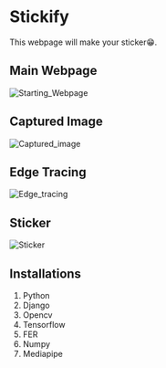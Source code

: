 # Stickify

This webpage will make your sticker😁.

## Main Webpage

![Starting_Webpage](https://github.com/garvitchaudhary9/Stickify/blob/master/Website_Page1.jpeg)

## Captured Image

![Captured_image](https://github.com/garvitchaudhary9/Stickify/blob/master/Captured_Image.jpeg)

## Edge Tracing

![Edge_tracing](https://github.com/garvitchaudhary9/Stickify/blob/master/Edge_Drawing.jpeg)

## Sticker

![Sticker](https://github.com/garvitchaudhary9/Stickify/blob/master/Sticker.jpeg)

## Installations

1. Python
2. Django
3. Opencv
4. Tensorflow
5. FER
6. Numpy
7. Mediapipe

